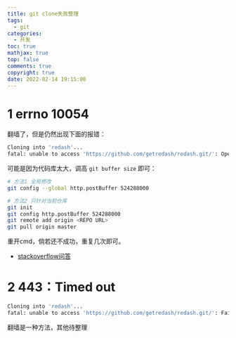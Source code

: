 ```yaml
---
title: git clone失败整理
tags:
  - git
categories:
  - 开发
toc: true
mathjax: true
top: false
comments: true
copyright: true
date: 2022-02-14 19:15:00
---
```


# 1 errno 10054

翻墙了，但是仍然出现下面的报错：

```sh
Cloning into 'redash'...
fatal: unable to access 'https://github.com/getredash/redash.git/': OpenSSL SSL_read: Connection was reset, errno 10054
```

可能是因为代码库太大，调高 `git buffer size` 即可：

```sh
# 方法1 全局修改
git config --global http.postBuffer 524288000

# 方法2 只针对当前仓库
git init
git config http.postBuffer 524288000
git remote add origin <REPO URL>
git pull origin master
```

重开cmd，倘若还不成功，重复几次即可。

* [stackoverflow问答](https://stackoverflow.com/questions/46232906/git-clone-error-rpc-failed-curl-56-openssl-ssl-read-ssl-error-syscall-errno)

# 2 443：Timed out

```sh
Cloning into 'redash'...
fatal: unable to access 'https://github.com/getredash/redash.git/': Failed to connect to github.com port 443: Timed out
```

翻墙是一种方法，其他待整理
